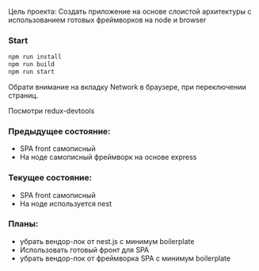 Цель проекта: Создать приложение на основе слоистой архитектуры с использованием готовых фреймворков на node и browser

### Start
```bash
npm run install
npm run build
npm run start
```

Обрати внимание на вкладку Network в браузере, при переключении страниц. 

Посмотри redux-devtools

### Предыдущее состояние:
- SPA front самописный
- На ноде самописный фреймворк на основе express

### Текущее состояние:
- SPA front самописный
- На ноде используется nest

### Планы:
- убрать вендор-лок от nest.js с минимум boilerplate
- Использовать готовый фронт для SPA
- убрать вендор-лок от фреймворка SPA с минимум boilerplate